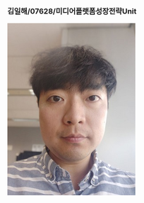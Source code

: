 ### 김일해/07628/미디어플랫폼성장전략Unit
![photo.PNG](https://github.com/rlalfo11/Spark-/blob/master/IMG_20190520_125323.jpg?raw=true)
